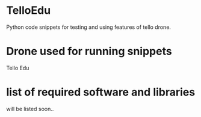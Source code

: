 # TelloEdu
Python code snippets for testing and using features of tello drone.

# Drone used for running snippets
Tello Edu

# list of required software and libraries
will be listed soon..
